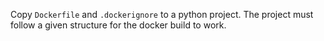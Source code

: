 Copy `Dockerfile` and `.dockerignore` to a python project.
The project must follow a given structure for the docker build to work.
